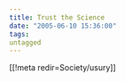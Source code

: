 ```yaml
---
title: Trust the Science
date: "2005-06-10 15:36:00"
tags:
untagged
---
```

[[!meta redir=Society/usury]]
